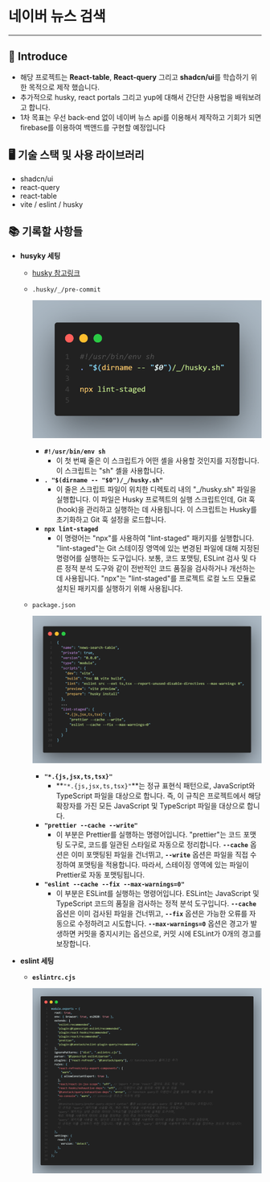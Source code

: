 # 네이버 뉴스 검색

---

## 👀 Introduce

- 해당 프로젝트는 **React-table**, ******React-query****** 그리고 ******************shadcn/ui******************를 학습하기 위한 목적으로 제작 했습니다.
- 추가적으로 husky, react portals 그리고 yup에 대해서 간단한 사용법을 배워보려고 합니다.
- 1차 목표는 우선 back-end 없이 네이버 뉴스 api를 이용해서 제작하고 기회가 되면 firebase를 이용하여 백앤드를 구현할 예정입니다

## 🖥️ 기술 스택 및 사용 라이브러리

- shadcn/ui
- react-query
- react-table
- vite / eslint / husky

## 📚 기록할 사항들

- **husyky 세팅**
    - [husky 참고링크](https://xiubindev.tistory.com/136)
    - `.husky/_/pre-commit`
        
        ![Untitled](./src/assets/image/markdown/Untitled.png)
        
        - **`#!/usr/bin/env sh`**
            - 이 첫 번째 줄은 이 스크립트가 어떤 셸을 사용할 것인지를 지정합니다. 이 스크립트는 "sh" 셸을 사용합니다.
        - **`. "$(dirname -- "$0")/_/husky.sh"`**
            - 이 줄은 스크립트 파일이 위치한 디렉토리 내의 "_/husky.sh" 파일을 실행합니다. 이 파일은 Husky 프로젝트의 실행 스크립트인데, Git 훅(hook)을 관리하고 실행하는 데 사용됩니다. 이 스크립트는 Husky를 초기화하고 Git 훅 설정을 로드합니다.
        - **`npx lint-staged`**
            - 이 명령어는 "npx"를 사용하여 "lint-staged" 패키지를 실행합니다. "lint-staged"는 Git 스테이징 영역에 있는 변경된 파일에 대해 지정된 명령어를 실행하는 도구입니다. 보통, 코드 포맷팅, ESLint 검사 및 다른 정적 분석 도구와 같이 전반적인 코드 품질을 검사하거나 개선하는 데 사용됩니다. "npx"는 "lint-staged"를 프로젝트 로컬 노드 모듈로 설치된 패키지를 실행하기 위해 사용됩니다.
    - `package.json`
        
        ![Untitled](./src/assets/image/markdown//Untitled%201.png)
        
        - **`"*.{js,jsx,ts,tsx}"`**
            - **`"*.{js,jsx,ts,tsx}"`**는 정규 표현식 패턴으로, JavaScript와 TypeScript 파일을 대상으로 합니다. 즉, 이 규칙은 프로젝트에서 해당 확장자를 가진 모든 JavaScript 및 TypeScript 파일을 대상으로 합니다.
        - **`"prettier --cache --write"`**
            - 이 부분은 Prettier를 실행하는 명령어입니다. "prettier"는 코드 포맷팅 도구로, 코드를 일관된 스타일로 자동으로 정리합니다. **`--cache`** 옵션은 이미 포맷팅된 파일을 건너뛰고, **`--write`** 옵션은 파일을 직접 수정하여 포맷팅을 적용합니다. 따라서, 스테이징 영역에 있는 파일이 Prettier로 자동 포맷팅됩니다.
        - **`"eslint --cache --fix --max-warnings=0"`**
            - 이 부분은 ESLint를 실행하는 명령어입니다. ESLint는 JavaScript 및 TypeScript 코드의 품질을 검사하는 정적 분석 도구입니다. **`--cache`** 옵션은 이미 검사된 파일을 건너뛰고, **`--fix`** 옵션은 가능한 오류를 자동으로 수정하려고 시도합니다. **`--max-warnings=0`** 옵션은 경고가 발생하면 커밋을 중지시키는 옵션으로, 커밋 시에 ESLint가 0개의 경고를 보장합니다.
        
- **eslint 세팅**
    - **`eslintrc.cjs`**
        
        ![Untitled](./src/assets/image/markdown//Untitled%202.png)